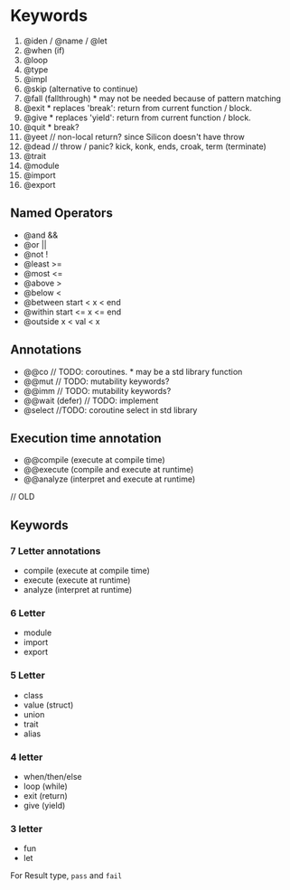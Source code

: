 # Keywords

1. @iden / @name / @let
1. @when (if)
1. @loop
1. @type
1. @impl
1. @skip (alternative to continue)
1. @fall (fallthrough) \* may not be needed because of pattern matching
1. @exit \* replaces 'break': return from current function / block.
1. @give \* replaces 'yield': return from current function / block.
1. @quit \* break?
1. @yeet // non-local return? since Silicon doesn't have throw
1. @dead // throw / panic? kick, konk, ends, croak, term (terminate)
1. @trait
1. @module
1. @import
1. @export

## Named Operators

- @and &&
- @or ||
- @not !
- @least >=
- @most <=
- @above >
- @below <
- @between start < x < end
- @within start <= x <= end
- @outside x < val < x

## Annotations

- @@co // TODO: coroutines. \* may be a std library function
- @@mut // TODO: mutability keywords?
- @@imm // TODO: mutability keywords?
- @@wait (defer) // TODO: implement
- @select //TODO: coroutine select in std library

## Execution time annotation

- @@compile (execute at compile time)
- @@execute (compile and execute at runtime)
- @@analyze (interpret and execute at runtime)

// OLD

## Keywords

### 7 Letter annotations

- compile (execute at compile time)
- execute (execute at runtime)
- analyze (interpret at runtime)

### 6 Letter

- module
- import
- export

### 5 Letter

- class
- value (struct)
- union
- trait
- alias

### 4 letter

- when/then/else
- loop (while)
- exit (return)
- give (yield)

### 3 letter

- fun
- let

For Result type, `pass` and `fail`
